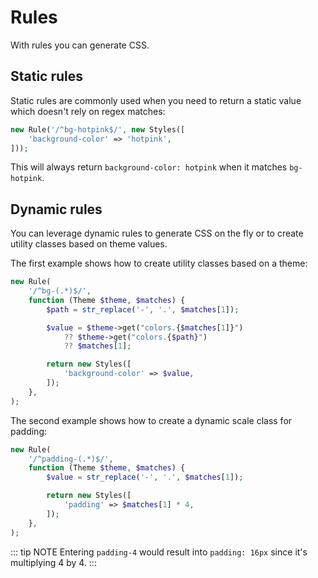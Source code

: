 # Rules

With rules you can generate CSS.

## Static rules

Static rules are commonly used when you need to return a static value which doesn't rely on regex matches:

```php
new Rule('/^bg-hotpink$/', new Styles([
    'background-color' => 'hotpink',
]));
```

This will always return `background-color: hotpink` when it matches `bg-hotpink`.

## Dynamic rules

You can leverage dynamic rules to generate CSS on the fly or to create utility classes based on theme values.

The first example shows how to create utility classes based on a theme:

```php
new Rule(
    '/^bg-(.*)$/',
    function (Theme $theme, $matches) {
        $path = str_replace('-', '.', $matches[1]);

        $value = $theme->get("colors.{$matches[1]}")
            ?? $theme->get("colors.{$path}")
            ?? $matches[1];

        return new Styles([
            'background-color' => $value,
        ]);
    },
);
```

The second example shows how to create a dynamic scale class for padding:

```php
new Rule(
    '/^padding-(.*)$/',
    function (Theme $theme, $matches) {
        $value = str_replace('-', '.', $matches[1]);

        return new Styles([
            'padding' => $matches[1] * 4,
        ]);
    },
);
```

::: tip NOTE
Entering `padding-4` would result into `padding: 16px` since it's multiplying 4 by 4.
:::
